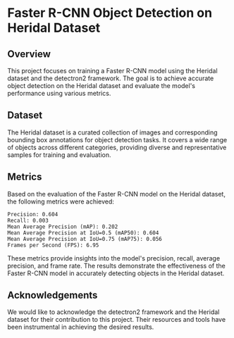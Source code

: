 # Faster R-CNN Object Detection on Heridal Dataset

## Overview

This project focuses on training a Faster R-CNN model using the Heridal dataset and the detectron2 framework. The goal is to achieve accurate object detection on the Heridal dataset and evaluate the model's performance using various metrics.

## Dataset

The Heridal dataset is a curated collection of images and corresponding bounding box annotations for object detection tasks. It covers a wide range of objects across different categories, providing diverse and representative samples for training and evaluation.

## Metrics

Based on the evaluation of the Faster R-CNN model on the Heridal dataset, the following metrics were achieved:

    Precision: 0.604
    Recall: 0.003
    Mean Average Precision (mAP): 0.202
    Mean Average Precision at IoU=0.5 (mAP50): 0.604
    Mean Average Precision at IoU=0.75 (mAP75): 0.056
    Frames per Second (FPS): 6.95

These metrics provide insights into the model's precision, recall, average precision, and frame rate. The results demonstrate the effectiveness of the Faster R-CNN model in accurately detecting objects in the Heridal dataset.

## Acknowledgements

We would like to acknowledge the detectron2 framework and the Heridal dataset for their contribution to this project. Their resources and tools have been instrumental in achieving the desired results.
